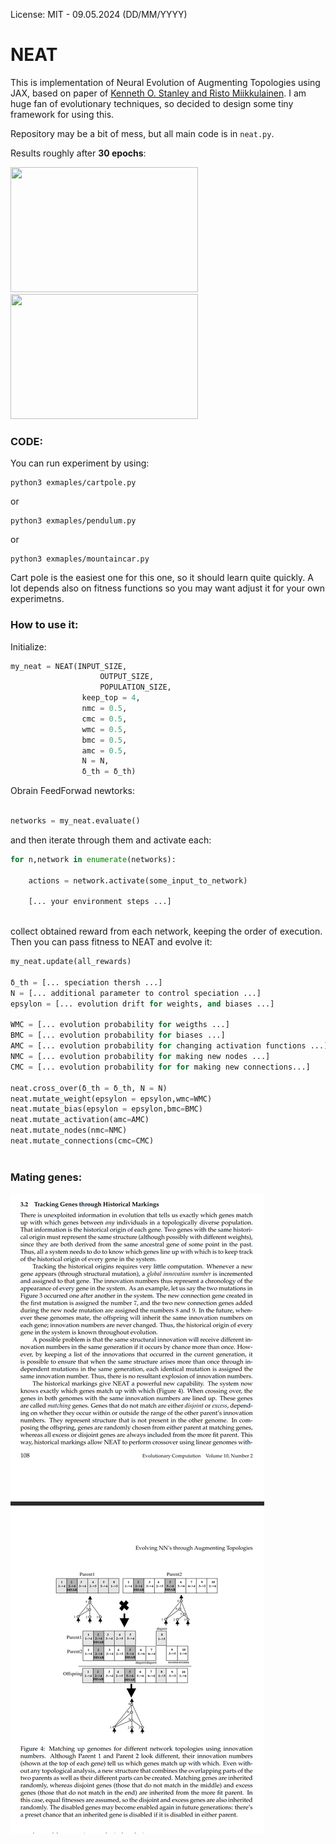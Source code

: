 License: MIT - 09.05.2024 (DD/MM/YYYY)

# NEAT

This is implementation of Neural Evolution of Augmenting Topologies using JAX, based on paper of [Kenneth O. Stanley and Risto Miikkulainen](https://nn.cs.utexas.edu/?stanley:ec02). I am huge fan of evolutionary techniques, so decided to design some tiny framework for using this. 

Repository may be a bit of mess, but all main code is in `neat.py`. 

Results roughly after **30 epochs**:

<img src="https://github.com/PeterWaIIace/NEAT/assets/40773550/bfd5e541-8f94-4f12-adaf-7091146ba21c" width="300" height="200">
<img src="https://github.com/PeterWaIIace/NEAT/assets/40773550/38fd8a25-ef47-48ff-a471-a37276515713" width="300" height="200">

### CODE:
You can run experiment by using:

```
python3 exmaples/cartpole.py
```

or 
```
python3 exmaples/pendulum.py
```

or
```
python3 exmaples/mountaincar.py
```

Cart pole is the easiest one for this one, so it should learn quite quickly. A lot depends also on fitness functions so you may want adjust it for your own experimetns.

### How to use it:

Initialize:
```Python
my_neat = NEAT(INPUT_SIZE,
                    OUTPUT_SIZE,
                    POPULATION_SIZE,
                keep_top = 4,
                nmc = 0.5,
                cmc = 0.5,
                wmc = 0.5,
                bmc = 0.5,
                amc = 0.5,
                N = N,
                δ_th = δ_th)

```

Obrain FeedForwad newtorks:

```Python

networks = my_neat.evaluate()
```

and then iterate through them and activate each:
```Python
for n,network in enumerate(networks):
    
    actions = network.activate(some_input_to_network)
    
    [... your environment steps ...]
    
```

collect obtained reward from each network, keeping the order of execution. Then you can pass fitness to NEAT and evolve it:
```Python
my_neat.update(all_rewards)

δ_th = [... speciation thersh ...]
N = [... additional parameter to control speciation ...]
epsylon = [... evolution drift for weights, and biases ...]

WMC = [... evolution probability for weigths ...]
BMC = [... evolution probability for biases ...]
AMC = [... evolution probability for changing activation functions ...]
NMC = [... evolution probability for making new nodes ...]
CMC = [... evolution probability for for making new connections...]

neat.cross_over(δ_th = δ_th, N = N)
neat.mutate_weight(epsylon = epsylon,wmc=WMC)
neat.mutate_bias(epsylon = epsylon,bmc=BMC)
neat.mutate_activation(amc=AMC)
neat.mutate_nodes(nmc=NMC)
neat.mutate_connections(cmc=CMC)
        
```

### Mating genes:
![alt text](image.png)
